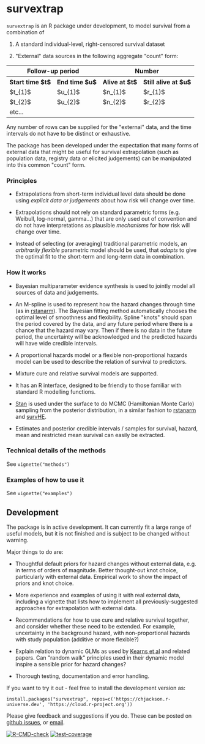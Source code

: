 # survextrap 

`survextrap` is an R package under development, to model survival from a combination of 

1. A standard individual-level, right-censored survival dataset

2. "External" data sources in the following aggregate "count" form:

<table> 
<tr>
<th colspan="2">Follow-up period </th>
<th colspan="2">Number</th>
</tr> 
<tr><th>Start time $t$</th><th>End time $u$</th><th>Alive at $t$</th><th>Still alive at $u$</th></tr>

<tr>
<td> $t_{1}$ </td>
<td> $u_{1}$ </td>
<td> $n_{1}$ </td>
<td> $r_{1}$ </td>
</tr>

<tr>
<td> $t_{2}$ </td>
<td> $u_{2}$ </td>
<td> $n_{2}$ </td>
<td> $r_{2}$ </td>
</tr>

<tr>
<td>etc...</td>
<td></td>
<td></td>
<td></td>

</tr>

</table>

Any number of rows can be supplied for the "external" data, and the time intervals do not have to be distinct or exhaustive. 

The package has been developed under the expectation that many forms of external data that might be useful for survival extrapolation (such as population data, registry data or elicited judgements) can be manipulated into this common "count" form.

### Principles

* Extrapolations from short-term individual level data should be done using _explicit data or judgements_ about how risk will change over time. 

* Extrapolations should not rely on standard parametric forms (e.g. Weibull, log-normal, gamma...) that are only used out of convention and do not have interpretations as plausible _mechanisms_ for how risk will change over time.

* Instead of selecting (or averaging) traditional parametric models, an _arbitrarily flexible_ parametric model should be used, that _adapts_ to give the optimal fit to the short-term and long-term data in combination.


### How it works 

* Bayesian multiparameter evidence synthesis is used to jointly model all sources of data and judgements.

* An M-spline is used to represent how the hazard changes through time (as in [rstanarm](https://arxiv.org/abs/2002.09633)).  The Bayesian fitting method automatically chooses the optimal level of smoothness and flexibility.  Spline "knots" should span the period covered by the data, and any future period where there is a chance that the hazard may vary.  Then if there is no data in the future period, the uncertainty will be acknowledged and the predicted hazards will have wide credible intervals.

* A proportional hazards model or a flexible non-proportional hazards model can be used to describe the relation of survival to predictors. 

* Mixture cure and relative survival models are supported.

* It has an R interface, designed to be friendly to those familiar with standard R modelling functions.

* [Stan](https://mc-stan.org/) is used under the surface to do MCMC (Hamiltonian Monte Carlo) sampling from the posterior distribution, in a similar fashion to [rstanarm](https://mc-stan.org/rstanarm/) and [survHE](https://CRAN.R-project.org/package=survHE). 

* Estimates and posterior credible intervals / samples for survival, hazard, mean and restricted mean survival can easily be extracted.


### Technical details of the methods

See `vignette("methods")`


### Examples of how to use it 

See `vignette("examples")`


## Development 

The package is in active development.  It can currently fit a large range of useful models, but it is not finished and is subject to be changed without warning.

Major things to do are:

* Thoughtful default priors for hazard changes without external data, e.g. in terms of orders of magnitude.  Better thought-out knot choice, particularly with external data.  Empirical work to show the impact of priors and knot choice.

* More experience and examples of using it with real external data, including a vignette that lists how to implement all previously-suggested approaches for extrapolation with external data.

* Recommendations for how to use cure and relative survival together, and consider whether these need to be extended.  For example, uncertainty in the background hazard, with non-proportional hazards with study population (additive or more flexible?)

* Explain relation to dynamic GLMs as used by [Kearns et al](https://doi.org/10.1177%2F0272989X19873661) and related papers. Can "random walk" principles used in their dynamic model inspire a sensible prior for hazard changes?

* Thorough testing, documentation and error handling.

If you want to try it out - feel free to install the development version as: 

```{r}
install.packages("survextrap", repos=c('https://chjackson.r-universe.dev', 'https://cloud.r-project.org'))
```

Please give feedback and suggestions if you do.  These can be posted on [github issues](https://github.com/chjackson/survextrap/issues), or [email](mailto:chris.jackson@mrc-bsu.cam.ac.uk).

<!-- badges: start -->
[![R-CMD-check](https://github.com/chjackson/survextrap/actions/workflows/R-CMD-check.yaml/badge.svg)](https://github.com/chjackson/survextrap/actions/workflows/R-CMD-check.yaml)
[![test-coverage](https://github.com/chjackson/survextrap/actions/workflows/test-coverage.yaml/badge.svg)](https://app.codecov.io/gh/chjackson/survextrap)
<!-- badges: end -->
